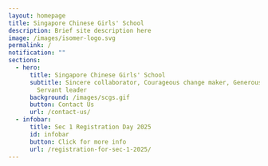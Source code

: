 ```yaml
---
layout: homepage
title: Singapore Chinese Girls' School
description: Brief site description here
image: /images/isomer-logo.svg
permalink: /
notification: ""
sections:
  - hero:
      title: Singapore Chinese Girls' School
      subtitle: Sincere collaborator, Courageous change maker, Generous contributor,
        Servant leader
      background: /images/scgs.gif
      button: Contact Us
      url: /contact-us/
  - infobar:
      title: Sec 1 Registration Day 2025
      id: infobar
      button: Click for more info
      url: /registration-for-sec-1-2025/
---
```

